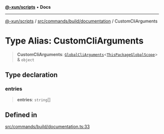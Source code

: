 [**@-xun/scripts**](../../../../../README.md) • **Docs**

***

[@-xun/scripts](../../../../../README.md) / [src/commands/build/documentation](../README.md) / CustomCliArguments

# Type Alias: CustomCliArguments

> **CustomCliArguments**: [`GlobalCliArguments`](../../../../configure/type-aliases/GlobalCliArguments.md)\<[`ThisPackageGlobalScope`](../../../../configure/enumerations/ThisPackageGlobalScope.md)\> & `object`

## Type declaration

### entries

> **entries**: `string`[]

## Defined in

[src/commands/build/documentation.ts:33](https://github.com/Xunnamius/xscripts/blob/dc527d1504edcd9b99add252bcfe23abb9ef9d78/src/commands/build/documentation.ts#L33)
